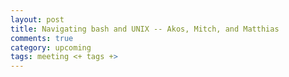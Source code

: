 ```yaml
---
layout: post
title: Navigating bash and UNIX -- Akos, Mitch, and Matthias
comments: true
category: upcoming
tags: meeting <+ tags +>
---
```



